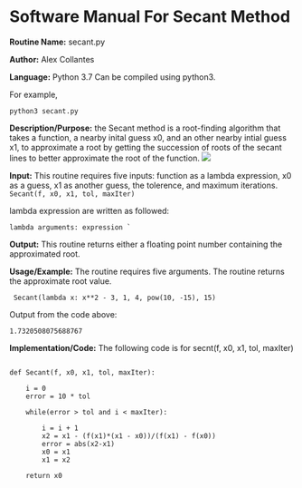 # Software Manual For Secant Method

**Routine Name:** secant.py
 
**Author:** Alex Collantes
 
**Language:** Python 3.7 Can be compiled using python3.

For example,

`python3 secant.py`

**Description/Purpose:** the Secant method is a root-finding algorithm that takes a function, a nearby inital guess x0, and an other nearby intial guess x1, to approximate a root by
getting the succession of roots of the secant lines to better approximate the root of the function.
![](https://wikimedia.org/api/rest_v1/media/math/render/svg/ce2bae249f0a7bd7316259506001e3ede137a878)

**Input:** This routine requires five inputs: function as a lambda expression, x0 as a guess, x1 as another guess, the tolerence, and maximum iterations.
`Secant(f, x0, x1, tol, maxIter)`

lambda expression are written as followed: 
```python3
lambda arguments: expression `
```

**Output:** This routine returns either a floating point number containing the approximated root.

**Usage/Example:** The routine requires five arguments. The routine returns the approximate root value.

```python3
 Secant(lambda x: x**2 - 3, 1, 4, pow(10, -15), 15)
 ```
Output from the code above:

`1.7320508075688767`

**Implementation/Code:** The following code is for secnt(f, x0, x1, tol, maxIter)

```python3

def Secant(f, x0, x1, tol, maxIter):

    i = 0
    error = 10 * tol

    while(error > tol and i < maxIter):

        i = i + 1
        x2 = x1 - (f(x1)*(x1 - x0))/(f(x1) - f(x0))
        error = abs(x2-x1)
        x0 = x1
        x1 = x2

    return x0
```
